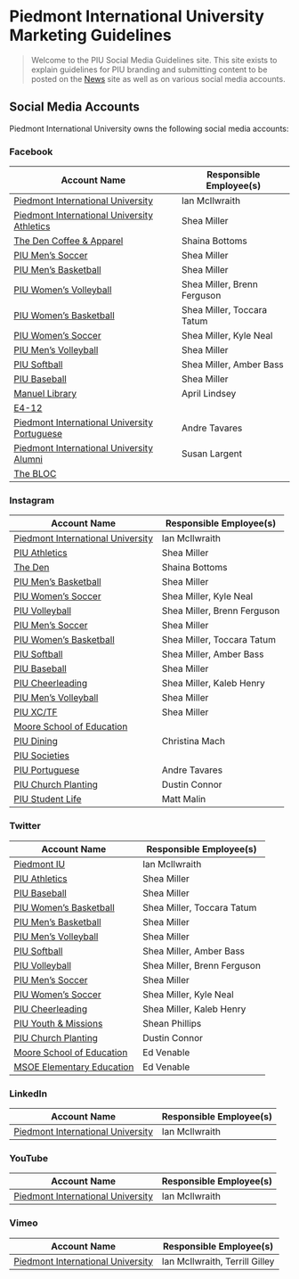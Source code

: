 # Piedmont International University Marketing Guidelines
> Welcome to the PIU Social Media Guidelines site. This site exists to explain guidelines for PIU branding and submitting content to be posted on the [News](https://news.piedmontu.edu) site as well as on various social media accounts.  

## Social Media Accounts
Piedmont International University owns the following social media accounts:

### Facebook
| Account Name | Responsible Employee(s) |
|------|------|
| [Piedmont International University](https://facebook.com/piedmontiu) | Ian McIlwraith |
| [Piedmont International University Athletics](https://www.facebook.com/PIUBruins/) | Shea Miller |
| [The Den Coffee & Apparel](https://www.facebook.com/thedenpiu/) | Shaina Bottoms |
| [PIU Men’s Soccer](https://www.facebook.com/piumsoc) | Shea Miller |
| [PIU Men’s Basketball](https://www.facebook.com/piumensbball/) | Shea Miller |
| [PIU Women’s Volleyball](https://www.facebook.com/PIUWVolleyball) | Shea Miller, Brenn Ferguson |
| [PIU Women’s Basketball](https://www.facebook.com/PIUWomensBasketball/) | Shea Miller, Toccara Tatum |
| [PIU Women’s Soccer](https://www.facebook.com/PIU-Womens-Soccer-280767972744311/) | Shea Miller, Kyle Neal |
| [PIU Men’s Volleyball](https://www.facebook.com/PIUMVB) | Shea Miller |
| [PIU Softball](https://www.facebook.com/PIUSoftball) | Shea Miller, Amber Bass |
| [PIU Baseball](https://www.facebook.com/PIUBaseball) | Shea Miller |
| [Manuel Library](https://www.facebook.com/GeorgeMManuelLibrary) | April Lindsey |
| [E4-12](https://www.facebook.com/e4Today) |  | Shut Down
| [Piedmont International University Portuguese](https://www.facebook.com/PIUPortuguese) | Andre Tavares |
| [Piedmont International University Alumni](https://www.facebook.com/PIUalumni) | Susan Largent |
| [The BLOC](https://www.facebook.com/The-BLOC-146134068864720) |  | Shut Down

### Instagram
| Account Name | Responsible Employee(s) |
|------|------|
| [Piedmont International University](https://www.instagram.com/piedmontiu/) | Ian McIlwraith |
| [PIU Athletics](https://www.instagram.com/piubruins/) | Shea Miller |
| [The Den](https://www.instagram.com/thedenpiu/) | Shaina Bottoms |
| [PIU Men’s Basketball](https://www.instagram.com/piumensbball/) | Shea Miller |
| [PIU Women’s Soccer](https://www.instagram.com/piuwsoccer/) | Shea Miller, Kyle Neal |
| [PIU Volleyball](https://www.instagram.com/piuvolleyball/) | Shea Miller, Brenn Ferguson |
| [PIU Men’s Soccer](https://www.instagram.com/piumsoc/) | Shea Miller |
| [PIU Women’s Basketball](https://www.instagram.com/piuladybruins/) | Shea Miller, Toccara Tatum |
| [PIU Softball](https://www.instagram.com/piusoftball/) | Shea Miller, Amber Bass |
| [PIU Baseball](https://www.instagram.com/piubaseball/) | Shea Miller |
| [PIU Cheerleading](https://www.instagram.com/piucheerleading/) | Shea Miller, Kaleb Henry |
| [PIU Men’s Volleyball](https://www.instagram.com/piumvball/) | Shea Miller |
| [PIU XC/TF](https://www.instagram.com/piu_xctf/) | Shea Miller |
| [Moore School of Education](https://www.instagram.com/piuschoolofed/) |  |
| [PIU Dining](https://www.instagram.com/piudining/) | Christina Mach |
| [PIU Societies](https://www.instagram.com/piu_societies/) |  | Shut Down
| [PIU Portuguese](https://www.instagram.com/piuport/) | Andre Tavares |
| [PIU Church Planting](https://www.instagram.com/piu_nacp/) | Dustin Connor | Shut Down
| [PIU Student Life](https://www.instagram.com/thebruincave/) | Matt Malin |

### Twitter
| Account Name | Responsible Employee(s) |
|------|------|
| [Piedmont IU](https://twitter.com/piedmontiu) | Ian McIlwraith |
| [PIU Athletics](https://twitter.com/piubruins) | Shea Miller |
| [PIU Baseball](https://twitter.com/piubaseball) | Shea Miller |
| [PIU Women’s Basketball](https://twitter.com/piuladybruins) | Shea Miller, Toccara Tatum |
| [PIU Men’s Basketball](https://twitter.com/piumensbball) | Shea Miller |
| [PIU Men’s Volleyball](https://twitter.com/piumvball) | Shea Miller |
| [PIU Softball](https://twitter.com/piusoftball) | Shea Miller, Amber Bass |
| [PIU Volleyball](https://twitter.com/piuvolleyball) | Shea Miller, Brenn Ferguson |
| [PIU Men’s Soccer](https://twitter.com/piumsoc) | Shea Miller |
| [PIU Women’s Soccer](https://twitter.com/piuwsoccer) | Shea Miller, Kyle Neal |
| [PIU Cheerleading](https://twitter.com/piucheerleading) | Shea Miller, Kaleb Henry |
| [PIU Youth & Missions](https://twitter.com/PIUschoolofmin) | Shean Phillips | Shut Down
| [PIU Church Planting](https://twitter.com/piu_nacp) | Dustin Connor | Shut Down
| [Moore School of Education](https://twitter.com/mooreschoolofed) | Ed Venable | Shut Down
| [MSOE Elementary Education](https://twitter.com/MSOE_Elementary) | Ed Venable |

### LinkedIn
| Account Name | Responsible Employee(s) |
|------|------|
| [Piedmont International University](https://www.linkedin.com/school/piedmont-international-university/) | Ian McIlwraith |

### YouTube
| Account Name | Responsible Employee(s) |
|------|------|
| [Piedmont International University](https://www.youtube.com/user/pbcgrad2009) | Ian McIlwraith |

### Vimeo
| Account Name | Responsible Employee(s) |
|------|------|
| [Piedmont International University](https://vimeo.com/piedmontiu) | Ian McIlwraith, Terrill Gilley |